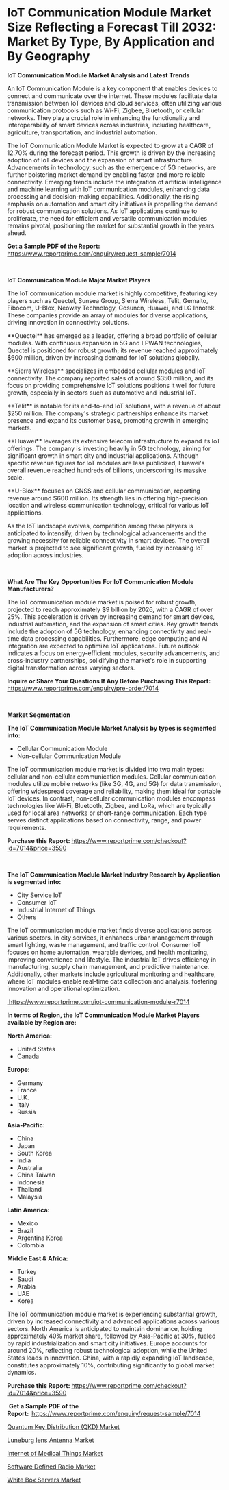 <p><h1>IoT Communication Module Market Size Reflecting a Forecast Till 2032: Market By Type, By Application and By Geography</h1></p><p><strong>IoT Communication Module Market Analysis and Latest Trends</strong></p>
<p><p>An IoT Communication Module is a key component that enables devices to connect and communicate over the internet. These modules facilitate data transmission between IoT devices and cloud services, often utilizing various communication protocols such as Wi-Fi, Zigbee, Bluetooth, or cellular networks. They play a crucial role in enhancing the functionality and interoperability of smart devices across industries, including healthcare, agriculture, transportation, and industrial automation.</p><p>The IoT Communication Module Market is expected to grow at a CAGR of 12.70% during the forecast period. This growth is driven by the increasing adoption of IoT devices and the expansion of smart infrastructure. Advancements in technology, such as the emergence of 5G networks, are further bolstering market demand by enabling faster and more reliable connectivity. Emerging trends include the integration of artificial intelligence and machine learning with IoT communication modules, enhancing data processing and decision-making capabilities. Additionally, the rising emphasis on automation and smart city initiatives is propelling the demand for robust communication solutions. As IoT applications continue to proliferate, the need for efficient and versatile communication modules remains pivotal, positioning the market for substantial growth in the years ahead.</p></p>
<p><strong>Get a Sample PDF of the Report:&nbsp;</strong> <a href="https://www.reportprime.com/enquiry/request-sample/7014?utm_campaign=2012&utm_medium=2&utm_source=Github&utm_content=ia&utm_term=19032025&utm_id=iot-communication-module">https://www.reportprime.com/enquiry/request-sample/7014</a></p>
<p>&nbsp;</p>
<p><strong>IoT Communication Module Major Market Players</strong></p>
<p><p>The IoT communication module market is highly competitive, featuring key players such as Quectel, Sunsea Group, Sierra Wireless, Telit, Gemalto, Fibocom, U-Blox, Neoway Technology, Gosuncn, Huawei, and LG Innotek. These companies provide an array of modules for diverse applications, driving innovation in connectivity solutions.</p><p>**Quectel** has emerged as a leader, offering a broad portfolio of cellular modules. With continuous expansion in 5G and LPWAN technologies, Quectel is positioned for robust growth; its revenue reached approximately $600 million, driven by increasing demand for IoT solutions globally.</p><p>**Sierra Wireless** specializes in embedded cellular modules and IoT connectivity. The company reported sales of around $350 million, and its focus on providing comprehensive IoT solutions positions it well for future growth, especially in sectors such as automotive and industrial IoT.</p><p>**Telit** is notable for its end-to-end IoT solutions, with a revenue of about $250 million. The company's strategic partnerships enhance its market presence and expand its customer base, promoting growth in emerging markets.</p><p>**Huawei** leverages its extensive telecom infrastructure to expand its IoT offerings. The company is investing heavily in 5G technology, aiming for significant growth in smart city and industrial applications. Although specific revenue figures for IoT modules are less publicized, Huawei's overall revenue reached hundreds of billions, underscoring its massive scale.</p><p>**U-Blox** focuses on GNSS and cellular communication, reporting revenue around $600 million. Its strength lies in offering high-precision location and wireless communication technology, critical for various IoT applications.</p><p>As the IoT landscape evolves, competition among these players is anticipated to intensify, driven by technological advancements and the growing necessity for reliable connectivity in smart devices. The overall market is projected to see significant growth, fueled by increasing IoT adoption across industries.</p></p>
<p>&nbsp;</p>
<p><strong>What Are The Key Opportunities For IoT Communication Module Manufacturers?</strong></p>
<p><p>The IoT communication module market is poised for robust growth, projected to reach approximately $9 billion by 2026, with a CAGR of over 25%. This acceleration is driven by increasing demand for smart devices, industrial automation, and the expansion of smart cities. Key growth trends include the adoption of 5G technology, enhancing connectivity and real-time data processing capabilities. Furthermore, edge computing and AI integration are expected to optimize IoT applications. Future outlook indicates a focus on energy-efficient modules, security advancements, and cross-industry partnerships, solidifying the market's role in supporting digital transformation across varying sectors.</p></p>
<p><strong>Inquire or Share Your Questions If Any Before Purchasing This Report:</strong> <a href="https://www.reportprime.com/enquiry/pre-order/7014?utm_campaign=2012&utm_medium=2&utm_source=Github&utm_content=ia&utm_term=19032025&utm_id=iot-communication-module">https://www.reportprime.com/enquiry/pre-order/7014</a></p>
<p>&nbsp;</p>
<p><strong>Market Segmentation</strong></p>
<p><strong>The IoT Communication Module Market Analysis by types is segmented into:</strong></p>
<p><ul><li>Cellular Communication Module</li><li>Non-cellular Communication Module</li></ul></p>
<p><p>The IoT communication module market is divided into two main types: cellular and non-cellular communication modules. Cellular communication modules utilize mobile networks (like 3G, 4G, and 5G) for data transmission, offering widespread coverage and reliability, making them ideal for portable IoT devices. In contrast, non-cellular communication modules encompass technologies like Wi-Fi, Bluetooth, Zigbee, and LoRa, which are typically used for local area networks or short-range communication. Each type serves distinct applications based on connectivity, range, and power requirements.</p></p>
<p><strong>Purchase this Report:&nbsp;</strong><a href="https://www.reportprime.com/checkout?id=7014&price=3590&utm_campaign=2012&utm_medium=2&utm_source=Github&utm_content=ia&utm_term=19032025&utm_id=iot-communication-module">https://www.reportprime.com/checkout?id=7014&price=3590</a></p>
<p>&nbsp;</p>
<p><strong>The IoT Communication Module Market Industry Research by Application is segmented into:</strong></p>
<p><ul><li>City Service IoT</li><li>Consumer IoT</li><li>Industrial Internet of Things</li><li>Others</li></ul></p>
<p><p>The IoT communication module market finds diverse applications across various sectors. In city services, it enhances urban management through smart lighting, waste management, and traffic control. Consumer IoT focuses on home automation, wearable devices, and health monitoring, improving convenience and lifestyle. The industrial IoT drives efficiency in manufacturing, supply chain management, and predictive maintenance. Additionally, other markets include agricultural monitoring and healthcare, where IoT modules enable real-time data collection and analysis, fostering innovation and operational optimization.</p></p>
<p><a href="https://www.reportprime.com/iot-communication-module-r7014?utm_campaign=2012&utm_medium=2&utm_source=Github&utm_content=ia&utm_term=19032025&utm_id=iot-communication-module">&nbsp;https://www.reportprime.com/iot-communication-module-r7014</a></p>
<p><strong>In terms of Region, the IoT Communication Module Market Players available by Region are:</strong></p>
<p>
    <p> <strong> North America: </strong>
        <ul>
            <li>United States</li>
            <li>Canada</li>
        </ul>
        </p> 
    <p> <strong> Europe: </strong>
        <ul>
            <li>Germany</li>
            <li>France</li>
            <li>U.K.</li>
            <li>Italy</li>
            <li>Russia</li>
        </ul>
        </p> 
    <p> <strong> Asia-Pacific: </strong>
        <ul>
            <li>China</li>
            <li>Japan</li>
            <li>South Korea</li>
            <li>India</li>
            <li>Australia</li>
            <li>China Taiwan</li>
            <li>Indonesia</li>
            <li>Thailand</li>
            <li>Malaysia</li>
        </ul>
        </p> 
    <p> <strong> Latin America: </strong>
        <ul>
            <li>Mexico</li>
            <li>Brazil</li>
            <li>Argentina Korea</li>
            <li>Colombia</li>
        </ul>
        </p> 
    <p> <strong> Middle East & Africa: </strong>
        <ul>
            <li>Turkey</li>
            <li>Saudi</li>
            <li>Arabia</li>
            <li>UAE</li>
            <li>Korea</li>
        </ul>
    </p>
    </p>
<p><p>The IoT communication module market is experiencing substantial growth, driven by increased connectivity and advanced applications across various sectors. North America is anticipated to maintain dominance, holding approximately 40% market share, followed by Asia-Pacific at 30%, fueled by rapid industrialization and smart city initiatives. Europe accounts for around 20%, reflecting robust technological adoption, while the United States leads in innovation. China, with a rapidly expanding IoT landscape, constitutes approximately 10%, contributing significantly to global market dynamics.</p></p>
<p><strong>Purchase this Report: </strong><a href="https://www.reportprime.com/checkout?id=7014&price=3590&utm_campaign=2012&utm_medium=2&utm_source=Github&utm_content=ia&utm_term=19032025&utm_id=iot-communication-module">https://www.reportprime.com/checkout?id=7014&price=3590</a></p>
<p>&nbsp;<strong>Get a Sample PDF of the Report:&nbsp;&nbsp;</strong><a href="https://www.reportprime.com/enquiry/request-sample/7014?utm_campaign=2012&utm_medium=2&utm_source=Github&utm_content=ia&utm_term=19032025&utm_id=iot-communication-module">https://www.reportprime.com/enquiry/request-sample/7014</a></p>
<p><strong></strong></p>
<p><p><a href="https://github.com/bettysbozer/Market-Research-Report-List-1/blob/main/quantum-key-distribution-qkd-market.md?utm_campaign=2012&utm_medium=2&utm_source=Github&utm_content=ia&utm_term=19032025&utm_id=iot-communication-module">Quantum Key Distribution (QKD) Market</a></p><p><a href="https://github.com/achilekirwan/Market-Research-Report-List-1/blob/main/luneburg-lens-antenna-market.md?utm_campaign=2012&utm_medium=2&utm_source=Github&utm_content=ia&utm_term=19032025&utm_id=iot-communication-module">Luneburg lens Antenna Market</a></p><p><a href="https://github.com/artussavasrv/Market-Research-Report-List-1/blob/main/internet-of-medical-things-market.md?utm_campaign=2012&utm_medium=2&utm_source=Github&utm_content=ia&utm_term=19032025&utm_id=iot-communication-module">Internet of Medical Things Market</a></p><p><a href="https://github.com/yosenadhler/Market-Research-Report-List-1/blob/main/software-defined-radio-market.md?utm_campaign=2012&utm_medium=2&utm_source=Github&utm_content=ia&utm_term=19032025&utm_id=iot-communication-module">Software Defined Radio Market</a></p><p><a href="https://github.com/safurdorthu8/Market-Research-Report-List-1/blob/main/white-box-servers-market.md?utm_campaign=2012&utm_medium=2&utm_source=Github&utm_content=ia&utm_term=19032025&utm_id=iot-communication-module">White Box Servers Market</a></p></p>